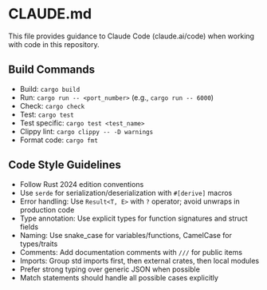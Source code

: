# CLAUDE.md

This file provides guidance to Claude Code (claude.ai/code) when working with code in this repository.

## Build Commands
- Build: `cargo build`
- Run: `cargo run -- <port_number>` (e.g., `cargo run -- 6000`)
- Check: `cargo check`
- Test: `cargo test`
- Test specific: `cargo test <test_name>`
- Clippy lint: `cargo clippy -- -D warnings`
- Format code: `cargo fmt`

## Code Style Guidelines
- Follow Rust 2024 edition conventions
- Use `serde` for serialization/deserialization with `#[derive]` macros
- Error handling: Use `Result<T, E>` with `?` operator; avoid unwraps in production code
- Type annotation: Use explicit types for function signatures and struct fields
- Naming: Use snake_case for variables/functions, CamelCase for types/traits
- Comments: Add documentation comments with `///` for public items
- Imports: Group std imports first, then external crates, then local modules
- Prefer strong typing over generic JSON when possible
- Match statements should handle all possible cases explicitly